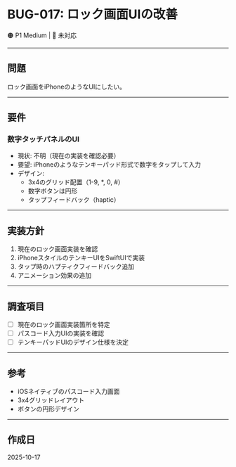 # BUG-017: ロック画面UIの改善

🟠 P1 Medium | 🔄 未対応

---

## 問題

ロック画面をiPhoneのようなUIにしたい。

---

## 要件

### 数字タッチパネルのUI

- 現状: 不明（現在の実装を確認必要）
- 要望: iPhoneのようなテンキーパッド形式で数字をタップして入力
- デザイン:
  - 3x4のグリッド配置（1-9, *, 0, #）
  - 数字ボタンは円形
  - タップフィードバック（haptic）

---

## 実装方針

1. 現在のロック画面実装を確認
2. iPhoneスタイルのテンキーUIをSwiftUIで実装
3. タップ時のハプティクフィードバック追加
4. アニメーション効果の追加

---

## 調査項目

- [ ] 現在のロック画面実装箇所を特定
- [ ] パスコード入力UIの実装を確認
- [ ] テンキーパッドUIのデザイン仕様を決定

---

## 参考

- iOSネイティブのパスコード入力画面
- 3x4グリッドレイアウト
- ボタンの円形デザイン

---

## 作成日

2025-10-17
